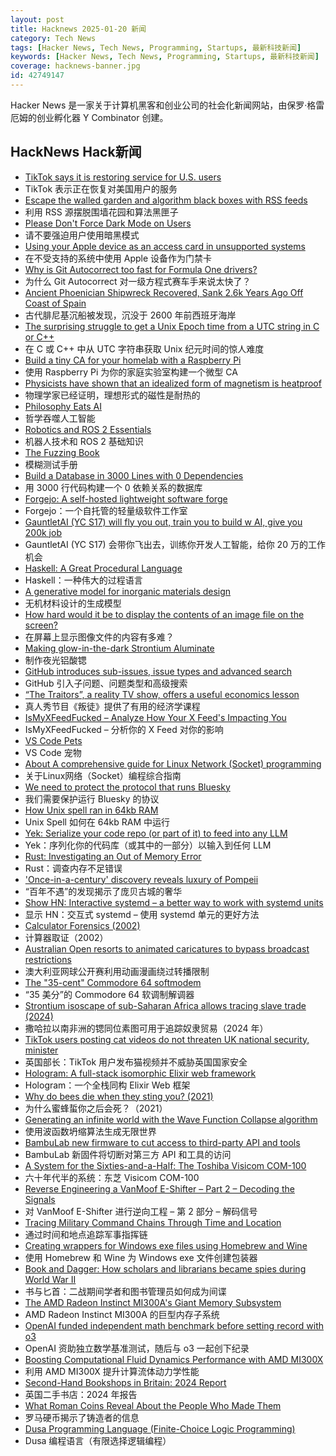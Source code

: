 ```yaml
---
layout: post
title: Hacknews 2025-01-20 新闻
category: Tech News
tags: [Hacker News, Tech News, Programming, Startups, 最新科技新闻]
keywords: [Hacker News, Tech News, Programming, Startups, 最新科技新闻]
coverage: hacknews-banner.jpg
id: 42749147
---
```


Hacker News 是一家关于计算机黑客和创业公司的社会化新闻网站，由保罗·格雷厄姆的创业孵化器 Y Combinator 创建。

## HackNews Hack新闻

- [TikTok says it is restoring service for U.S. users](https://www.nbcnews.com/tech/tech-news/tiktok-says-restoring-service-us-users-rcna188320)
- TikTok 表示正在恢复对美国用户的服务
- [Escape the walled garden and algorithm black boxes with RSS feeds](https://www.johnwalker.nl/posts/escape-the-walled-garden-with-rss)
- 利用 RSS 源摆脱围墙花园和算法黑匣子
- [Please Don't Force Dark Mode on Users](https://iamvishnu.com/posts/please-dont-force-dark-mode)
- 请不要强迫用户使用暗黑模式
- [Using your Apple device as an access card in unsupported systems](https://github.com/kormax/apple-device-as-access-card)
- 在不受支持的系统中使用 Apple 设备作为门禁卡
- [Why is Git Autocorrect too fast for Formula One drivers?](https://blog.gitbutler.com/why-is-git-autocorrect-too-fast-for-formula-one-drivers/)
- 为什么 Git Autocorrect 对一级方程式赛车手来说太快了？
- [Ancient Phoenician Shipwreck Recovered, Sank 2.6k Years Ago Off Coast of Spain](https://www.smithsonianmag.com/smart-news/divers-recover-ancient-shipwreck-that-sank-2600-years-ago-off-the-coast-of-spain-180985778/)
- 古代腓尼基沉船被发现，沉没于 2600 年前西班牙海岸
- [The surprising struggle to get a Unix Epoch time from a UTC string in C or C++](https://berthub.eu/articles/posts/how-to-get-a-unix-epoch-from-a-utc-date-time-string/)
- 在 C 或 C++ 中从 UTC 字符串获取 Unix 纪元时间的惊人难度
- [Build a tiny CA for your homelab with a Raspberry Pi](https://smallstep.com/blog/build-a-tiny-ca-with-raspberry-pi-yubikey/)
- 使用 Raspberry Pi 为你的家庭实验室构建一个微型 CA
- [Physicists have shown that an idealized form of magnetism is heatproof](https://www.quantamagazine.org/heat-destroys-all-order-except-for-in-this-one-special-case-20250116/)
- 物理学家已经证明，理想形式的磁性是耐热的
- [Philosophy Eats AI](https://sloanreview.mit.edu/article/philosophy-eats-ai/)
- 哲学吞噬人工智能
- [Robotics and ROS 2 Essentials](https://henkirobotics.com/robotics-and-ros-2-essentials-course-announcement/)
- 机器人技术和 ROS 2 基础知识
- [The Fuzzing Book](https://www.fuzzingbook.org/)
- 模糊测试手册
- [Build a Database in 3000 Lines with 0 Dependencies](https://build-your-own.org/blog/20251015_db_in_3000/)
- 用 3000 行代码构建一个 0 依赖关系的数据库
- [Forgejo: A self-hosted lightweight software forge](https://forgejo.org/)
- Forgejo：一个自托管的轻量级软件工作室
- [GauntletAI (YC S17) will fly you out, train you to build w AI, give you 200k job](https://gauntletai.com)
- GauntletAI (YC S17) 会带你飞出去，训练你开发人工智能，给你 20 万的工作机会
- [Haskell: A Great Procedural Language](https://entropicthoughts.com/haskell-procedural-programming)
- Haskell：一种伟大的过程语言
- [A generative model for inorganic materials design](https://www.nature.com/articles/s41586-025-08628-5)
- 无机材料设计的生成模型
- [How hard would it be to display the contents of an image file on the screen?](https://wolf.nereid.pl/posts/image-viewer/)
- 在屏幕上显示图像文件的内容有多难？
- [Making glow-in-the-dark Strontium Aluminate](https://maurycyz.com/projects/strontium_aluminate/)
- 制作夜光铝酸锶
- [GitHub introduces sub-issues, issue types and advanced search](https://github.blog/changelog/2025-01-13-evolving-github-issues-public-preview/)
- GitHub 引入子问题、问题类型和高级搜索
- [“The Traitors”, a reality TV show, offers a useful economics lesson](https://www.economist.com/finance-and-economics/2025/01/16/the-traitors-a-reality-tv-show-offers-a-useful-economics-lesson)
- 真人秀节目《叛徒》提供了有用的经济学课程
- [IsMyXFeedFucked – Analyze How Your X Feed's Impacting You](https://www.ismyxfeedfucked.com/)
- IsMyXFeedFucked – 分析你的 X Feed 对你的影响
- [VS Code Pets](https://github.com/tonybaloney/vscode-pets)
- VS Code 宠物
- [About A comprehensive guide for Linux Network (Socket) programming](https://github.com/nguyenchiemminhvu/LinuxNetworkProgramming)
- 关于Linux网络（Socket）编程综合指南
- [We need to protect the protocol that runs Bluesky](https://www.technologyreview.com/2025/01/17/1110063/we-need-to-protect-the-protocol-that-runs-bluesky/)
- 我们需要保护运行 Bluesky 的协议
- [How Unix spell ran in 64kb RAM](https://blog.codingconfessions.com/p/how-unix-spell-ran-in-64kb-ram)
- Unix Spell 如何在 64kb RAM 中运行
- [Yek: Serialize your code repo (or part of it) to feed into any LLM](https://github.com/bodo-run/yek)
- Yek：序列化你的代码库（或其中的一部分）以输入到任何 LLM
- [Rust: Investigating an Out of Memory Error](https://www.qovery.com/blog/rust-investigating-a-strange-out-of-memory-error/)
- Rust：调查内存不足错误
- ['Once-in-a-century' discovery reveals luxury of Pompeii](https://www.bbc.com/news/articles/c15zgvnvk4do)
- “百年不遇”的发现揭示了庞贝古城的奢华
- [Show HN: Interactive systemd – a better way to work with systemd units](https://isd-project.github.io/isd/)
- 显示 HN：交互式 systemd – 使用 systemd 单元的更好方法
- [Calculator Forensics (2002)](https://www.rskey.org/~mwsebastian/miscprj/forensics.htm)
- 计算器取证（2002）
- [Australian Open resorts to animated caricatures to bypass broadcast restrictions](https://www.crikey.com.au/2025/01/16/australian-open-animated-cartoon-caricatures-broadcast-restrictions/)
- 澳大利亚网球公开赛利用动画漫画绕过转播限制
- [The "35-cent" Commodore 64 softmodem](http://oldvcr.blogspot.com/2025/01/the-35-cent-commodore-64-softmodem.html)
- “35 美分”的 Commodore 64 软调制解调器
- [Strontium isoscape of sub-Saharan Africa allows tracing slave trade (2024)](https://www.nature.com/articles/s41467-024-55256-0)
- 撒哈拉以南非洲的锶同位素图可用于追踪奴隶贸易（2024 年）
- [TikTok users posting cat videos do not threaten UK national security, minister](https://www.theguardian.com/technology/2025/jan/19/tiktok-users-posting-cat-videos-do-not-threaten-uk-national-security-minister-says)
- 英国部长：TikTok 用户发布猫视频并不威胁英国国家安全
- [Hologram: A full-stack isomorphic Elixir web framework](https://hologram.page/)
- Hologram：一个全栈同构 Elixir Web 框架
- [Why do bees die when they sting you? (2021)](https://www.subanima.org/bees/)
- 为什么蜜蜂蜇你之后会死？（2021）
- [Generating an infinite world with the Wave Function Collapse algorithm](https://marian42.de/article/infinite-wfc/)
- 使用波函数坍缩算法生成无限世界
- [BambuLab new firmware to cut access to third-party API and tools](https://github.com/SoftFever/OrcaSlicer/issues/8063)
- BambuLab 新固件将切断对第三方 API 和工具的访问
- [A System for the Sixties-and-a-Half: The Toshiba Visicom COM-100](https://nicole.express/2025/invisicom.html)
- 六十年代半的系统：东芝 Visicom COM-100
- [Reverse Engineering a VanMoof E-Shifter – Part 2 – Decoding the Signals](https://mikecoats.com/vanmoof-eshifter-reverse-engineering-part-2/)
- 对 VanMoof E-Shifter 进行逆向工程 – 第 2 部分 – 解码信号
- [Tracing Military Command Chains Through Time and Location](https://www.dot.studio/en/notes/case-study-under-whose-command/)
- 通过时间和地点追踪军事指挥链
- [Creating wrappers for Windows exe files using Homebrew and Wine](https://flaky.build/creating-wrappers-for-windows-exe-files-using-homebrew-and-wine)
- 使用 Homebrew 和 Wine 为 Windows exe 文件创建包装器
- [Book and Dagger: How scholars and librarians became spies during World War II](https://newrepublic.com/article/188991/americas-top-spies-academics-librarians)
- 书与匕首：二战期间学者和图书管理员如何成为间谍
- [The AMD Radeon Instinct MI300A's Giant Memory Subsystem](https://chipsandcheese.com/p/inside-the-amd-radeon-instinct-mi300as)
- AMD Radeon Instinct MI300A 的巨型内存子系统
- [OpenAI funded independent math benchmark before setting record with o3](https://the-decoder.com/openai-quietly-funded-independent-math-benchmark-before-setting-record-with-o3/)
- OpenAI 资助独立数学基准测试，随后与 o3 一起创下纪录
- [Boosting Computational Fluid Dynamics Performance with AMD MI300X](https://rocm.blogs.amd.com/ecosystems-and-partners/ansys-fluent-performance/README.html)
- 利用 AMD MI300X 提升计算流体动力学性能
- [Second-Hand Bookshops in Britain: 2024 Report](http://wormwoodiana.blogspot.com/2024/12/second-hand-bookshops-in-britain-2024.html)
- 英国二手书店：2024 年报告
- [What Roman Coins Reveal About the People Who Made Them](https://lithub.com/what-roman-coins-reveal-about-the-people-who-made-them/)
- 罗马硬币揭示了铸造者的信息
- [Dusa Programming Language (Finite-Choice Logic Programming)](https://dusa.rocks/docs/)
- Dusa 编程语言（有限选择逻辑编程）

